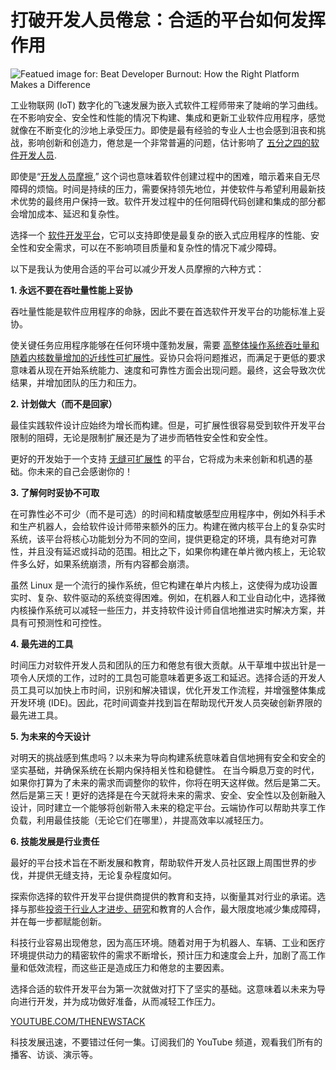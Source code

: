 # 打破开发人员倦怠：合适的平台如何发挥作用

![Featued image for: Beat Developer Burnout: How the Right Platform Makes a Difference](https://cdn.thenewstack.io/media/2024/07/dad38130-burnout-2811677_1280-1024x683.jpg)

工业物联网 (IoT) 数字化的飞速发展为嵌入式软件工程师带来了陡峭的学习曲线。在不影响安全、安全性和性能的情况下构建、集成和更新工业软件应用程序，感觉就像在不断变化的沙地上承受压力。即使是最有经验的专业人士也会感到沮丧和挑战，影响创新和创造力，倦怠是一个非常普遍的问题，估计影响了 [五分之四的软件开发人员](https://devops.com/the-great-devops-burnout/%23:~:text=A%2520full%252083%2525%2520of%2520software,defined%2520project%2520goals%2520and%2520targets.).

即使是“[开发人员摩擦](https://thenewstack.io/improving-developer-experience-drives-profitability/),” 这个词也意味着软件创建过程中的困难，暗示着来自无尽障碍的烦恼。时间是持续的压力，需要保持领先地位，并使软件与希望利用最新技术优势的最终用户保持一致。软件开发过程中的任何阻碍代码创建和集成的部分都会增加成本、延迟和复杂性。

选择一个 [软件开发平台](https://thenewstack.io/platform-engineering/)，它可以支持即使是最复杂的嵌入式应用程序的性能、安全性和安全需求，可以在不影响项目质量和复杂性的情况下减少障碍。

以下是我认为使用合适的平台可以减少开发人员摩擦的六种方式：

**1. 永远不要在吞吐量性能上妥协**

吞吐量性能是软件应用程序的命脉，因此不要在首选软件开发平台的功能标准上妥协。

使关键任务应用程序能够在任何环境中蓬勃发展，需要 [高整体操作系统吞吐量和随着内核数量增加的近线性可扩展性](https://blackberry.qnx.com/en/products/foundation-software/qnx-software-development-platform)。妥协只会将问题推迟，而满足于更低的要求意味着从现在开始系统能力、速度和可靠性方面会出现问题。最终，这会导致次优结果，并增加团队的压力和压力。

**2. 计划做大（而不是回家）**

最佳实践软件设计应始终为增长而构建。但是，可扩展性很容易受到软件开发平台限制的阻碍，无论是限制扩展还是为了进步而牺牲安全性和安全性。

更好的开发始于一个支持 [无缝可扩展性](https://blackberry.qnx.com/en/products/foundation-software/qnx-software-development-platform) 的平台，它将成为未来创新和机遇的基础。你未来的自己会感谢你的！

**3. 了解何时妥协不可取**

在可靠性必不可少（而不是可选）的时间和精度敏感型应用程序中，例如外科手术和生产机器人，会给软件设计师带来额外的压力。构建在微内核平台上的复杂实时系统，该平台将核心功能划分为不同的空间，提供更稳定的环境，具有绝对可靠性，并且没有延迟或抖动的范围。相比之下，如果你构建在单片微内核上，无论软件多么好，如果系统崩溃，所有内容都会崩溃。

虽然 Linux 是一个流行的操作系统，但它构建在单片内核上，这使得为成功设置实时、复杂、软件驱动的系统变得困难。例如，在机器人和工业自动化中，选择微内核操作系统可以减轻一些压力，并支持软件设计师自信地推进实时解决方案，并具有可预测性和可控性。

**4. 最先进的工具**

时间压力对软件开发人员和团队的压力和倦怠有很大贡献。从干草堆中拔出针是一项令人厌烦的工作，过时的工具包可能意味着更多返工和延迟。选择合适的开发人员工具可以加快上市时间，识别和解决错误，优化开发工作流程，并增强整体集成开发环境 (IDE)。因此，花时间调查并找到旨在帮助现代开发人员突破创新界限的最先进工具。

**5. 为未来的今天设计**

对明天的挑战感到焦虑吗？以未来为导向构建系统意味着自信地拥有安全和安全的坚实基础，并确保系统在长期内保持相关性和稳健性。
在当今瞬息万变的时代，如果你打算为了未来的需求而调整你的软件，你将在明天这样做。然后是第二天。然后是第三天！更好的选择是在今天就将未来的需求、安全、安全性以及创新融入设计，同时建立一个能够将创新带入未来的稳定平台。云端协作可以帮助共享工作负载，利用最佳技能（无论它们在哪里），并提高效率以减轻压力。

**6. 技能发展是行业责任**

最好的平台技术旨在不断发展和教育，帮助软件开发人员社区跟上周围世界的步伐，并提供无缝支持，无论复杂程度如何。

探索你选择的软件开发平台提供商提供的教育和支持，以衡量其对行业的承诺。选择与那些[投资于行业人才进步、研究](https://blackberry.qnx.com/en/company/qnx-in-education)和教育的人合作，最大限度地减少集成障碍，并在每一步都赋能创新。

科技行业容易出现倦怠，因为高压环境。随着对用于为机器人、车辆、工业和医疗环境提供动力的精密软件的需求不断增长，预计压力和速度会上升，加剧了高工作量和低效流程，而这些正是造成压力和倦怠的主要因素。

选择合适的软件开发平台为第一次就做对打下了坚实的基础。这意味着以未来为导向进行开发，并为成功做好准备，从而减轻工作压力。

[YOUTUBE.COM/THENEWSTACK](https://youtube.com/thenewstack?sub_confirmation=1)

科技发展迅速，不要错过任何一集。订阅我们的 YouTube 频道，观看我们所有的播客、访谈、演示等。